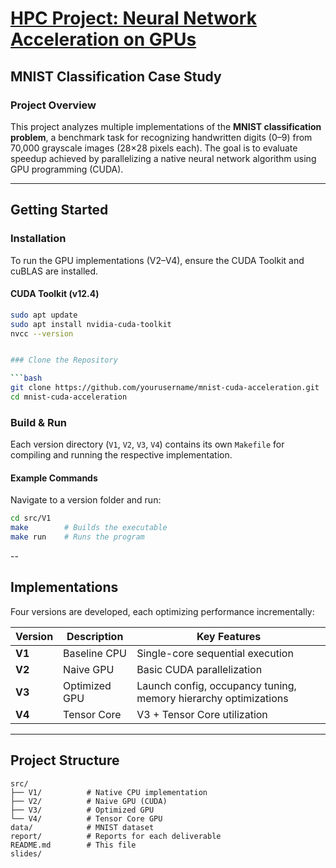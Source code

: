 # [HPC Project: Neural Network Acceleration on GPUs](https://github.com/MNIST-Acceleration/MNIST-Accleration)

## MNIST Classification Case Study

### Project Overview
This project analyzes multiple implementations of the **MNIST classification problem**, a benchmark task for recognizing handwritten digits (0–9) from 70,000 grayscale images (28×28 pixels each). The goal is to evaluate speedup achieved by parallelizing a native neural network algorithm using GPU programming (CUDA).

---


## Getting Started

### Installation

To run the GPU implementations (V2–V4), ensure the CUDA Toolkit and cuBLAS are installed.

#### CUDA Toolkit (v12.4)
```bash
sudo apt update
sudo apt install nvidia-cuda-toolkit
nvcc --version


### Clone the Repository

```bash
git clone https://github.com/yourusername/mnist-cuda-acceleration.git
cd mnist-cuda-acceleration
```

### Build & Run

Each version directory (`V1`, `V2`, `V3`, `V4`) contains its own `Makefile` for compiling and running the respective implementation.

#### Example Commands

Navigate to a version folder and run:

```bash
cd src/V1
make        # Builds the executable
make run    # Runs the program
```
--

## Implementations
Four versions are developed, each optimizing performance incrementally:

| Version | Description | Key Features |
|---------|-------------|--------------|
| **V1**  | Baseline CPU | Single-core sequential execution |
| **V2**  | Naive GPU   | Basic CUDA parallelization |
| **V3**  | Optimized GPU | Launch config, occupancy tuning, memory hierarchy optimizations |
| **V4**  | Tensor Core  | V3 + Tensor Core utilization |

---

## Project Structure
```plaintext
src/
├── V1/          # Native CPU implementation
├── V2/          # Naive GPU (CUDA)
├── V3/          # Optimized GPU
└── V4/          # Tensor Core GPU
data/            # MNIST dataset
report/          # Reports for each deliverable
README.md        # This file
slides/

